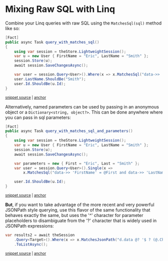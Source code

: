 # Mixing Raw SQL with Linq

Combine your Linq queries with raw SQL using the `MatchesSql(sql)` method like so:

<!-- snippet: sample_query_with_matches_sql -->
<a id='snippet-sample_query_with_matches_sql'></a>
```cs
[Fact]
public async Task query_with_matches_sql()
{
    using var session = theStore.LightweightSession();
    var u = new User { FirstName = "Eric", LastName = "Smith" };
    session.Store(u);
    await session.SaveChangesAsync();

    var user = session.Query<User>().Where(x => x.MatchesSql("data->> 'FirstName' = ?", "Eric")).Single();
    user.LastName.ShouldBe("Smith");
    user.Id.ShouldBe(u.Id);
}
```
<sup><a href='https://github.com/JasperFx/marten/blob/master/src/DocumentDbTests/Reading/query_by_sql.cs#L267-L282' title='Snippet source file'>snippet source</a> | <a href='#snippet-sample_query_with_matches_sql' title='Start of snippet'>anchor</a></sup>
<!-- endSnippet -->

Alternatively, named parameters can be used by passing in an anonymous object or a `Dictionary<string, object?>`. This can be done anywhere where you can pass in sql parameters:

<!-- snippet: sample_query_with_matches_sql_parameters -->
<a id='snippet-sample_query_with_matches_sql_parameters'></a>
```cs
[Fact]
public async Task query_with_matches_sql_and_parameters()
{
    using var session = theStore.LightweightSession();
    var u = new User { FirstName = "Eric", LastName = "Smith" };
    session.Store(u);
    await session.SaveChangesAsync();

    var parameters = new { First = "Eric", Last = "Smith" };
    var user = session.Query<User>().Single(x =>
        x.MatchesSql("data->> 'FirstName' = @First and data->> 'LastName' = @Last", parameters));

    user.Id.ShouldBe(u.Id);
}
```
<sup><a href='https://github.com/JasperFx/marten/blob/master/src/DocumentDbTests/Reading/query_by_sql.cs#L284-L301' title='Snippet source file'>snippet source</a> | <a href='#snippet-sample_query_with_matches_sql_parameters' title='Start of snippet'>anchor</a></sup>
<!-- endSnippet -->

**But**, if you want to take advantage of the more recent and very powerful JSONPath style querying, use this flavor of 
the same functionality that behaves exactly the same, but uses the '^' character for parameter placeholders to disambiguate
from the '?' character that is widely used in JSONPath expressions:

<!-- snippet: sample_using_MatchesJsonPath -->
<a id='snippet-sample_using_MatchesJsonPath'></a>
```cs
var results2 = await theSession
    .Query<Target>().Where(x => x.MatchesJsonPath("d.data @? '$ ? (@.Children[*] == null || @.Children[*].size() == 0)'"))
    .ToListAsync();
```
<sup><a href='https://github.com/JasperFx/marten/blob/master/src/LinqTests/Bugs/Bug_3087_using_JsonPath_with_MatchesSql.cs#L28-L34' title='Snippet source file'>snippet source</a> | <a href='#snippet-sample_using_MatchesJsonPath' title='Start of snippet'>anchor</a></sup>
<!-- endSnippet -->
